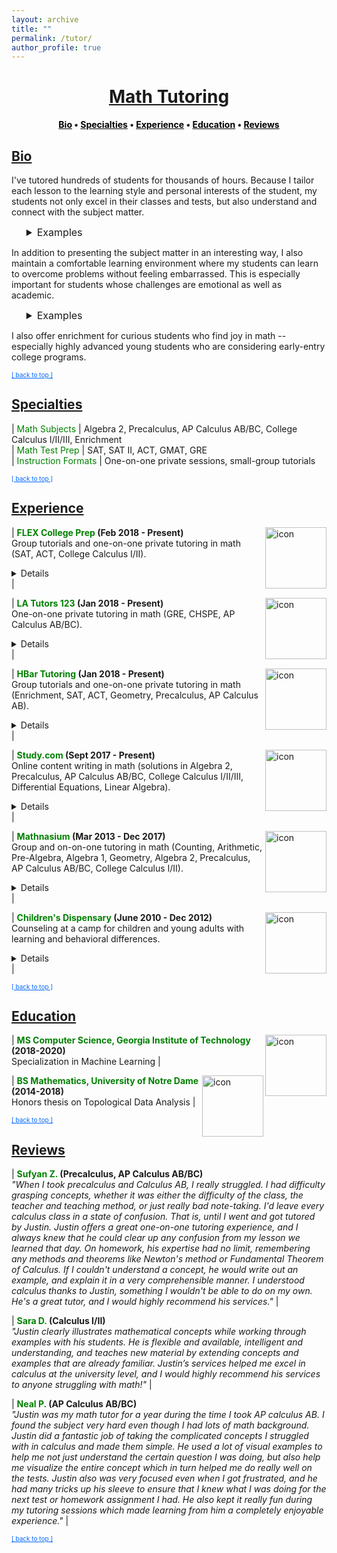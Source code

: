```yaml
---
layout: archive
title: ""
permalink: /tutor/
author_profile: true
---
```


<head>
    <style type="text/css">
       a.nav:link {color: black;}    /* unvisited link */
       a.nav:visited {color: black;}   /* visited link */
       a.nav:hover {color: #0066ff; text-decoration: underline;}    /* mouse over link */
       a.nav:active {color: #0066ff; text-decoration: underline;}   /* selected link */
       a.body:link {color: maroon;}    /* unvisited link */
       a.body:visited {color: maroon;}   /* visited link */
       a.body:hover {color: #0066ff; text-decoration: underline;}    /* mouse over link */
       a.body:active {color: #0066ff; text-decoration: underline;}   /* selected link */
       a.home:link {color: #0066ff;}    /* unvisited link */
       a.home:visited {color: #0066ff;}   /* visited link */
       a.home:hover {color: #0066ff; text-decoration: none;}    /* mouse over link */
       a.home:active {color: #0066ff; text-decoration: none;}   /* selected link */
    </style>
</head>

# [<center>Math Tutoring</center>](#top)

<center><b><a class="nav" href="http://www.jpskycak.com/tutor/#bio">Bio</a> • <a class="nav" href="http://www.jpskycak.com/tutor/#specialties">Specialties</a> • <a class="nav" href="http://www.jpskycak.com/tutor/#experience">Experience</a> • <a class="nav" href="http://www.jpskycak.com/tutor/#education">Education</a> • <a class="nav" href="http://www.jpskycak.com/tutor/#reviews">Reviews</a></b></center>

## [Bio](#bio)

I've tutored hundreds of students for thousands of hours. Because I tailor each lesson to the learning style and personal interests of the student, my students not only excel in their classes and tests, but also understand and connect with the subject matter.  

<ul style="list-style-type:none"><li><font size="3em"><details><summary>Examples</summary>
<ul><li><a class="body" target="_blank" href="https://jpskycak.github.io/files/jpskycak-ian.pdf">Here</a> is a lesson I made for a student who was interested in <i>Lord of the Rings</i> and <i>Star Wars</i>, and needed to understand the math and physics behind an egg drop experiment.</li>  
<li><a class="body" target="_blank" href="https://jpskycak.github.io/files/jpskycak-calc_primer.pdf">Here</a> is a primer I made to introduce core concepts in calculus, and <a class="body" target="_blank" href="https://jpskycak.github.io/files/jpskycak-calc_connections.pdf">here</a> is a packet I made to connect the subject matter not only to science, technology, and engineering; but also to history, philosophy, business, art, and athletics.</li></ul>
</details></font></li></ul>

In addition to presenting the subject matter in an interesting way, I also maintain a comfortable learning environment where my students can learn to overcome problems without feeling embarrassed. This is especially important for students whose challenges are emotional as well as academic.  

<ul style="list-style-type:none"><li><font size="3em"><details><summary>Examples</summary><br> My first part-time job was working as a counselor at a program for kids with learning differences. Here is a photo slideshow I put together for one of the holiday parties!<br><br><video src="https://jpskycak.github.io/files/jpskycak-childrens_dispensary.mp4" width="320" height="200" controls preload></video></details></font></li></ul>

I also offer enrichment for curious students who find joy in math -- especially highly advanced young students who are considering early-entry college programs.  

<font size="1"><a class="home" href="http://www.jpskycak.com/tutor/#top">[ back to top ]</a></font>

## [Specialties](#specialties)

 | <font color="green">Math Subjects</font> | Algebra 2, Precalculus, AP Calculus AB/BC, College Calculus I/II/III, Enrichment  
 | <font color="green">Math Test Prep</font> | SAT, SAT II, ACT, GMAT, GRE  
 | <font color="green">Instruction Formats</font> | One-on-one private sessions, small-group tutorials  
 
<font size="1"><a class="home" href="http://www.jpskycak.com/tutor/#top">[ back to top ]</a></font>

## [Experience](#experience)
 
| <img src="https://jpskycak.github.io/files/icon-flex.png" align="right" style="border: none; height: 7em;" alt="icon"> <b><font color="green">FLEX College Prep</font> (Feb 2018 - Present)</b><br> Group tutorials and one-on-one private tutoring in math (SAT, ACT, College Calculus I/II).<br> <details><br> <b>Hours:</b> ~75<br> <b>Students:</b> ~10<br> <b>Location:</b> South Bend, IN<br> <b>Website:</b> <a class="body" target="_blank" href="https://www.flexcollegeprep.com/locations/pasadena/">flexcollegeprep.com/locations/pasadena</a></details> |  

| <img src="https://jpskycak.github.io/files/icon-latutors.png" align="right" style="border: none; height: 7em;" alt="icon"> <b><font color="green">LA Tutors 123</font> (Jan 2018 - Present)</b><br> One-on-one private tutoring in math (GRE, CHSPE, AP Calculus AB/BC).<br> <details><br> <b>Hours:</b> ~50<br> <b>Students:</b> ~5<br> <b>Location:</b> Pasadena, CA<br> <b>Website:</b> <a class="body" target="_blank" href="http://www.latutors123.com/">latutors123.com</a></details> |  

| <img src="https://jpskycak.github.io/files/icon-hbar.png" align="right" style="border: none; height: 7em;" alt="icon"> <b><font color="green">HBar Tutoring</font> (Jan 2018 - Present)</b><br> Group tutorials and one-on-one private tutoring in math (Enrichment, SAT, ACT, Geometry, Precalculus, AP Calculus AB).<br> <details><br> <b>Hours:</b> ~100<br> <b>Students:</b> ~20<br> <b>Location:</b> Pasadena, CA<br> <b>Website:</b> <a class="body" target="_blank" href="http://www.hbartutoring.com/">hbartutoring.com</a></details> |  

| <img src="https://jpskycak.github.io/files/icon-studycom.png" align="right" style="border: none; height: 7em;" alt="icon"> <b><font color="green">Study.com</font> (Sept 2017 - Present)</b><br> Online content writing in math (solutions in Algebra 2, Precalculus, AP Calculus AB/BC, College Calculus I/II/III, Differential Equations, Linear Algebra).<br> <details><br> <b>Hours:</b> ~300<br> <b>Solutions:</b> ~1,500<br> <b>Location:</b> Remote<br> <b>Website:</b> <a class="body" target="_blank" href="https://study.com/learn/math-questions-and-answers.html">study.com/learn/math-questions-and-answers.html</a></details> |  

| <img src="https://jpskycak.github.io/files/icon-mathnasium.png" align="right" style="border: none; height: 7em;" alt="icon"> <b><font color="green">Mathnasium</font> (Mar 2013 - Dec 2017)</b><br> Group and on-on-one tutoring in math (Counting, Arithmetic, Pre-Algebra, Algebra 1, Geometry, Algebra 2, Precalculus, AP Calculus AB/BC, College Calculus I/II).<br> <details><br> <b>Hours:</b> ~2,500<br> <b>Students:</b> ~300<br> <b>Location:</b> Granger, IN<br> <b>Website:</b> <a class="body" target="_blank" href="http://www.mathnasium.com/granger">mathnasium.com/granger</a></details> |  

| <img src="https://jpskycak.github.io/files/icon-childrensdispensary.png" align="right" style="border: none; height: 7em;" alt="icon"> <b><font color="green">Children's Dispensary</font> (June 2010 - Dec 2012)</b><br> Counseling at a camp for children and young adults with learning and behavioral differences.<br> <details><br> <b>Hours:</b> ~700<br> <b>Kids:</b> ~100<br> <b>Location:</b> South Bend, IN<br> <b>Website:</b> <a class="body" target="_blank" href="http://childrensdispensary.org/">childrensdispensary.org</a><br><br> <b>Photo Slideshow:</b><br> <video src="https://jpskycak.github.io/files/jpskycak-childrens_dispensary.mp4" width="320" height="200" controls preload></video></details> |  

<font size="1"><a class="home" href="http://www.jpskycak.com/tutor/#top">[ back to top ]</a></font>

## [Education](#education)

| <img src="https://jpskycak.github.io/files/icon-gatech.png" align="right" style="border: none; height: 7em;" alt="icon"> <b><font color="green">MS Computer Science, Georgia Institute of Technology</font> (2018-2020)</b><br> Specialization in Machine Learning |  

| <img src="https://jpskycak.github.io/files/icon-nd.png" align="right" style="border: none; height: 7em;" alt="icon"> <b><font color="green">BS Mathematics, University of Notre Dame</font> (2014-2018)</b><br> Honors thesis on Topological Data Analysis |  
 
<font size="1"><a class="home" href="http://www.jpskycak.com/tutor/#top">[ back to top ]</a></font>

## [Reviews](#reviews)

| <b><font color="green">Sufyan Z.</font> (Precalculus, AP Calculus AB/BC)</b><br> <i>"When I took precalculus and Calculus AB, I really struggled. I had difficulty grasping concepts, whether it was either the difficulty of the class, the teacher and teaching method, or just really bad note-taking. I'd leave every calculus class in a state of confusion. That is, until I went and got tutored by Justin. Justin offers a great one-on-one tutoring experience, and I always knew that he could clear up any confusion from my lesson we learned that day. On homework, his expertise had no limit, remembering any methods and theorems like Newton's method or Fundamental Theorem of Calculus. If I couldn't understand a concept, he would write out an example, and explain it in a very comprehensible manner. I understood calculus thanks to Justin, something I wouldn't be able to do on my own. He's a great tutor, and I would highly recommend his services."</i> |  

| <b><font color="green">Sara D.</font> (Calculus I/II)</b><br> <i>"Justin clearly illustrates mathematical concepts while working through examples with his students. He is flexible and available, intelligent and understanding, and teaches new material by extending concepts and examples that are already familiar. Justin’s services helped me excel in calculus at the university level, and I would highly recommend his services to anyone struggling with math!"</i> |  

| <b><font color="green">Neal P.</font> (AP Calculus AB/BC)</b><br> <i>"Justin was my math tutor for a year during the time I took AP calculus AB. I found the subject very hard even though I had lots of math background. Justin did a fantastic job of taking the complicated concepts I struggled with in calculus and made them simple. He used a lot of visual examples to help me not just understand the certain question I was doing, but also help me visualize the entire concept which in turn helped me do really well on the tests. Justin also was very focused even when I got frustrated, and he had many tricks up his sleeve to ensure that I knew what I was doing for the next test or homework assignment I had. He also kept it really fun during my tutoring sessions which made learning from him a completely enjoyable experience."</i> |  

<font size="1"><a class="home" href="http://www.jpskycak.com/tutor/#top">[ back to top ]</a></font>
